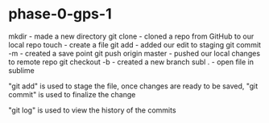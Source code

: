 # phase-0-gps-1

mkdir - made a new directory
git clone <url> - cloned a repo from GitHub to our local repo
touch - create a file
git add - added our edit to staging
git commit -m - created a save point 
git push origin master - pushed our local changes to remote repo
git checkout -b <branch-name> - created a new branch
subl . - open file in sublime

"git add" is used to stage the file, once changes are ready to be saved, "git commit" is used to finalize the change

"git log" is used to view the history of the commits